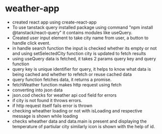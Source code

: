 # weather-app
* created react app using create-react-app
* To use tanstack query installed package using command "npm install @tanstack/react-query" it contains modules like useQuery.
* Created user input element to take city name from user, a button to handle click event.
* in handle search function the input is checked whether its empty or not and using setSelectedCity function city is updated to fetch results
* using useQuery data is fetched, it takes 2 params query key and query function
* query key is unique identifier for query, it helps to know what data is being cached and whether to refetch or reuse cached data
* query function fetches data, it returns a promise.
* fetchWeather function makes http request using fetch
* converting into json data
* json.cod checks for weather api cod field for errors
* if city is not found it throws errors.
* if http request itself fails error is thrown
* checking wheather loading or not with isLoading and respective message is shown while loading
* checks wheather data and data.main is present and displaying the temperature of partiular city similarly icon is shown with the help of id.